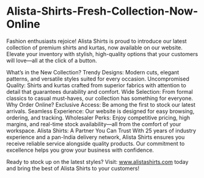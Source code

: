 # Alista-Shirts-Fresh-Collection-Now-Online
Fashion enthusiasts rejoice! Alista Shirts is proud to introduce our latest collection of premium shirts and kurtas, now available on our website. Elevate your inventory with stylish, high-quality options that your customers will love—all at the click of a button.

What’s in the New Collection?
Trendy Designs: Modern cuts, elegant patterns, and versatile styles suited for every occasion.
Uncompromised Quality: Shirts and kurtas crafted from superior fabrics with attention to detail that guarantees durability and comfort.
Wide Selection: From formal classics to casual must-haves, our collection has something for everyone.
Why Order Online?
Exclusive Access: Be among the first to stock our latest arrivals.
Seamless Experience: Our website is designed for easy browsing, ordering, and tracking.
Wholesaler Perks: Enjoy competitive pricing, high margins, and real-time stock availability—all from the comfort of your workspace.
Alista Shirts: A Partner You Can Trust
With 25 years of industry experience and a pan-India delivery network, Alista Shirts ensures you receive reliable service alongside quality products. Our commitment to excellence helps you grow your business with confidence.

Ready to stock up on the latest styles? Visit: www.alistashirts.com today and bring the best of Alista Shirts to your customers!
